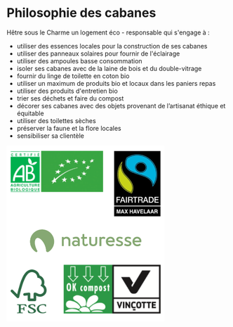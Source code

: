 # Philosophie des cabanes

Hêtre sous le Charme un logement éco - responsable qui s'engage à :

- utiliser des essences locales pour la construction de ses cabanes
- utiliser des panneaux solaires pour fournir de l'éclairage
- utiliser des ampoules basse consommation
- isoler ses cabanes avec de la laine de bois et du double-vitrage
- fournir du linge de toilette en coton bio
- utiliser un maximum de produits bio et locaux dans les paniers repas
- utiliser des produits d'entretien bio
- trier ses déchets et faire du compost
- décorer ses cabanes avec des objets provenant de l’artisanat éthique et équitable
- utiliser des toilettes sèches
- préserver la faune et la flore locales
- sensibiliser sa clientèle

![Logos](../../images/philosophy-logos.png)
